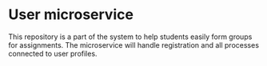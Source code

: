 # User microservice
This repository is a part of the system to help students easily form groups for assignments.
The microservice will handle registration and all processes connected to user profiles.
